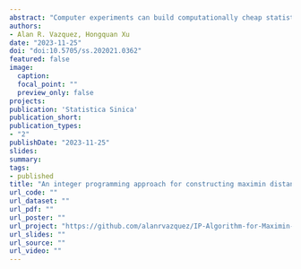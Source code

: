 ```yaml
---
abstract: "Computer experiments can build computationally cheap statistical models to study complex computer models. These experiments are commonly conducted using maximin distance Latin hypercube designs (LHDs), generated using heuristic algorithms or algebraic methods in the literature. However, the performance of these algorithms deteriorates as the number of factors increases, and the algebraic methods work only for numbers of runs that are of a special kind, say, a prime number. To overcome these limitations, we introduce an integer programming algorithm to construct maximin distance LHDs of flexible sizes. Our algorithm leverages recent advances in the field of optimization, as implemented in commercial optimization solvers. Moreover, it benefits from the attractive algebraic structures given by good lattice point sets and the Williams transformation. Using comprehensive numerical experiments, we show that, with a few exceptions, our proposed algorithm outperforms benchmark algorithms and methods for constructing LHDs with up to 113 runs."
authors:
- Alan R. Vazquez, Hongquan Xu
date: "2023-11-25"
doi: "doi:10.5705/ss.202021.0362"
featured: false
image:
  caption:
  focal_point: ""
  preview_only: false
projects:
publication: 'Statistica Sinica'
publication_short: 
publication_types:
- "2"
publishDate: "2023-11-25"
slides:
summary:
tags:
- published
title: "An integer programming approach for constructing maximin distance designs from good lattice point sets"
url_code: ""
url_dataset: ""
url_pdf: ""
url_poster: ""
url_project: "https://github.com/alanrvazquez/IP-Algorithm-for-Maximin-LHD"
url_slides: ""
url_source: ""
url_video: ""
---
```

